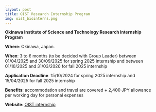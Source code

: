 ```yaml
---
layout: post
title: OIST Research Internship Program
img: oist_biointerns.png 
---
```


**Okinawa Institute of Science and Technology Research Internship Program**

**Where**: Okinawa, Japan.

**When**: 3 to 6 months (to be decided with Group Leader) between 01/04/2025 and 30/09/2025 for spring 2025 internship and between 01/10/2025 and 31/03/2026 for fall 2025 internship 

**Application Deadline**: 15/10/2024 for spring 2025 internship and 15/04/2025 for fall 2025 internship

**Benefits**: accommodation and travel are covered + 2,400 JPY allowance per working day for personal expenses

**Website**: [OIST internship](https://admissions.oist.jp/oist-research-internship-program-description)
